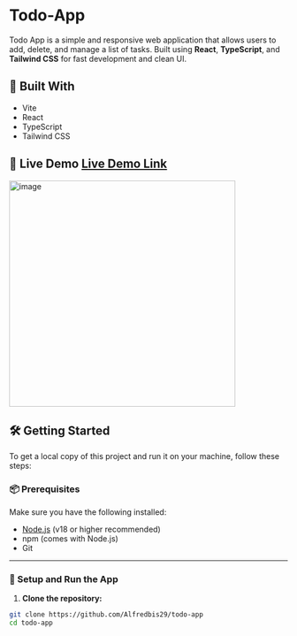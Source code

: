 # Todo-App

Todo App is a simple and responsive web application that allows users to add, delete, and manage a list of tasks. Built using **React**, **TypeScript**, and **Tailwind CSS** for fast development and clean UI.

## 🔧 Built With

- Vite
- React
- TypeScript
- Tailwind CSS

## 🚀 Live Demo [Live Demo Link](https://todo-app-enhe.vercel.app/) 


<img width="409" alt="image" src="https://github.com/user-attachments/assets/7e755c40-c1c4-4583-9050-fb1ae5b3fa0d" />

## 🛠 Getting Started

To get a local copy of this project and run it on your machine, follow these steps:

### 📦 Prerequisites

Make sure you have the following installed:
- [Node.js](https://nodejs.org/) (v18 or higher recommended)
- npm (comes with Node.js)
- Git

---

### 🚀 Setup and Run the App

1. **Clone the repository:**

```bash
git clone https://github.com/Alfredbis29/todo-app
cd todo-app
